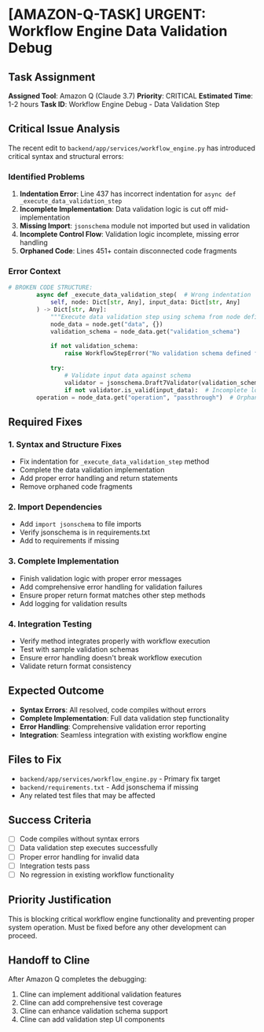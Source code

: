 # [AMAZON-Q-TASK] URGENT: Workflow Engine Data Validation Debug

## Task Assignment
**Assigned Tool**: Amazon Q (Claude 3.7)
**Priority**: CRITICAL
**Estimated Time**: 1-2 hours
**Task ID**: Workflow Engine Debug - Data Validation Step

## Critical Issue Analysis
The recent edit to `backend/app/services/workflow_engine.py` has introduced critical syntax and structural errors:

### Identified Problems
1. **Indentation Error**: Line 437 has incorrect indentation for `async def _execute_data_validation_step`
2. **Incomplete Implementation**: Data validation logic is cut off mid-implementation
3. **Missing Import**: `jsonschema` module not imported but used in validation
4. **Incomplete Control Flow**: Validation logic incomplete, missing error handling
5. **Orphaned Code**: Lines 451+ contain disconnected code fragments

### Error Context
```python
# BROKEN CODE STRUCTURE:
        async def _execute_data_validation_step(  # Wrong indentation
            self, node: Dict[str, Any], input_data: Dict[str, Any]
        ) -> Dict[str, Any]:
            """Execute data validation step using schema from node definition."""
            node_data = node.get("data", {})
            validation_schema = node_data.get("validation_schema")
            
            if not validation_schema:
                raise WorkflowStepError("No validation schema defined for data validation step")
                
            try:
                # Validate input data against schema
                validator = jsonschema.Draft7Validator(validation_schema)  # Missing import
                if not validator.is_valid(input_data):  # Incomplete logic
        operation = node_data.get("operation", "passthrough")  # Orphaned code
```

## Required Fixes

### 1. Syntax and Structure Fixes
- Fix indentation for `_execute_data_validation_step` method
- Complete the data validation implementation
- Add proper error handling and return statements
- Remove orphaned code fragments

### 2. Import Dependencies
- Add `import jsonschema` to file imports
- Verify jsonschema is in requirements.txt
- Add to requirements if missing

### 3. Complete Implementation
- Finish validation logic with proper error messages
- Add comprehensive error handling for validation failures
- Ensure proper return format matches other step methods
- Add logging for validation results

### 4. Integration Testing
- Verify method integrates properly with workflow execution
- Test with sample validation schemas
- Ensure error handling doesn't break workflow execution
- Validate return format consistency

## Expected Outcome
- **Syntax Errors**: All resolved, code compiles without errors
- **Complete Implementation**: Full data validation step functionality
- **Error Handling**: Comprehensive validation error reporting
- **Integration**: Seamless integration with existing workflow engine

## Files to Fix
- `backend/app/services/workflow_engine.py` - Primary fix target
- `backend/requirements.txt` - Add jsonschema if missing
- Any related test files that may be affected

## Success Criteria
- [ ] Code compiles without syntax errors
- [ ] Data validation step executes successfully
- [ ] Proper error handling for invalid data
- [ ] Integration tests pass
- [ ] No regression in existing workflow functionality

## Priority Justification
This is blocking critical workflow engine functionality and preventing proper system operation. Must be fixed before any other development can proceed.

## Handoff to Cline
After Amazon Q completes the debugging:
1. Cline can implement additional validation features
2. Cline can add comprehensive test coverage
3. Cline can enhance validation schema support
4. Cline can add validation step UI components